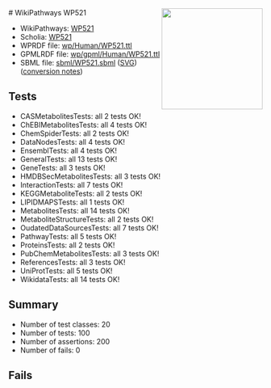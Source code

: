 <img style="float: right; width: 200px" src="../logo.png" />
# WikiPathways WP521

* WikiPathways: [WP521](https://identifiers.org/wikipathways:WP521)
* Scholia: [WP521](https://scholia.toolforge.org/wikipathways/WP521)
* WPRDF file: [wp/Human/WP521.ttl](../wp/Human/WP521.ttl)
* GPMLRDF file: [wp/gpml/Human/WP521.ttl](../wp/gpml/Human/WP521.ttl)
* SBML file: [sbml/WP521.sbml](../sbml/WP521.sbml) ([SVG](../sbml/WP521.svg)) ([conversion notes](../sbml/WP521.txt))

## Tests
* CASMetabolitesTests: all 2 tests OK!
* ChEBIMetabolitesTests: all 4 tests OK!
* ChemSpiderTests: all 2 tests OK!
* DataNodesTests: all 4 tests OK!
* EnsemblTests: all 4 tests OK!
* GeneralTests: all 13 tests OK!
* GeneTests: all 3 tests OK!
* HMDBSecMetabolitesTests: all 3 tests OK!
* InteractionTests: all 7 tests OK!
* KEGGMetaboliteTests: all 2 tests OK!
* LIPIDMAPSTests: all 1 tests OK!
* MetabolitesTests: all 14 tests OK!
* MetaboliteStructureTests: all 2 tests OK!
* OudatedDataSourcesTests: all 7 tests OK!
* PathwayTests: all 5 tests OK!
* ProteinsTests: all 2 tests OK!
* PubChemMetabolitesTests: all 3 tests OK!
* ReferencesTests: all 3 tests OK!
* UniProtTests: all 5 tests OK!
* WikidataTests: all 14 tests OK!


## Summary

* Number of test classes: 20
* Number of tests: 100
* Number of assertions: 200
* Number of fails: 0

## Fails

